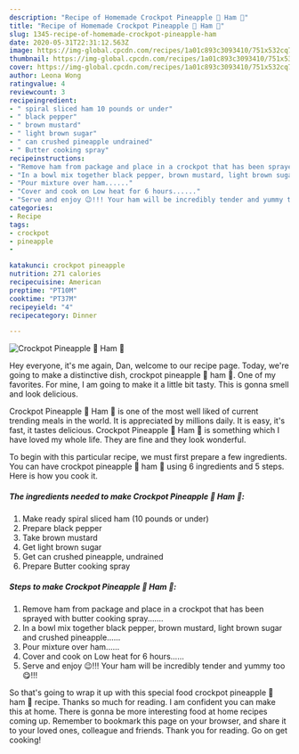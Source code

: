 ```yaml
---
description: "Recipe of Homemade Crockpot Pineapple 🍍 Ham 🐖"
title: "Recipe of Homemade Crockpot Pineapple 🍍 Ham 🐖"
slug: 1345-recipe-of-homemade-crockpot-pineapple-ham
date: 2020-05-31T22:31:12.563Z
image: https://img-global.cpcdn.com/recipes/1a01c893c3093410/751x532cq70/crockpot-pineapple-🍍-ham-🐖-recipe-main-photo.jpg
thumbnail: https://img-global.cpcdn.com/recipes/1a01c893c3093410/751x532cq70/crockpot-pineapple-🍍-ham-🐖-recipe-main-photo.jpg
cover: https://img-global.cpcdn.com/recipes/1a01c893c3093410/751x532cq70/crockpot-pineapple-🍍-ham-🐖-recipe-main-photo.jpg
author: Leona Wong
ratingvalue: 4
reviewcount: 3
recipeingredient:
- " spiral sliced ham 10 pounds or under"
- " black pepper"
- " brown mustard"
- " light brown sugar"
- " can crushed pineapple undrained"
- " Butter cooking spray"
recipeinstructions:
- "Remove ham from package and place in a crockpot that has been sprayed with butter cooking spray......."
- "In a bowl mix together black pepper, brown mustard, light brown sugar and crushed pineapple......"
- "Pour mixture over ham......"
- "Cover and cook on Low heat for 6 hours......"
- "Serve and enjoy 😉!!! Your ham will be incredibly tender and yummy too 😋!!!"
categories:
- Recipe
tags:
- crockpot
- pineapple
- 

katakunci: crockpot pineapple  
nutrition: 271 calories
recipecuisine: American
preptime: "PT10M"
cooktime: "PT37M"
recipeyield: "4"
recipecategory: Dinner

---
```



![Crockpot Pineapple 🍍 Ham 🐖](https://img-global.cpcdn.com/recipes/1a01c893c3093410/751x532cq70/crockpot-pineapple-🍍-ham-🐖-recipe-main-photo.jpg)

Hey everyone, it's me again, Dan, welcome to our recipe page. Today, we're going to make a distinctive dish, crockpot pineapple 🍍 ham 🐖. One of my favorites. For mine, I am going to make it a little bit tasty. This is gonna smell and look delicious.



Crockpot Pineapple 🍍 Ham 🐖 is one of the most well liked of current trending meals in the world. It is appreciated by millions daily. It is easy, it's fast, it tastes delicious. Crockpot Pineapple 🍍 Ham 🐖 is something which I have loved my whole life. They are fine and they look wonderful.


To begin with this particular recipe, we must first prepare a few ingredients. You can have crockpot pineapple 🍍 ham 🐖 using 6 ingredients and 5 steps. Here is how you cook it.

<!--inarticleads1-->

##### The ingredients needed to make Crockpot Pineapple 🍍 Ham 🐖:

1. Make ready  spiral sliced ham (10 pounds or under)
1. Prepare  black pepper
1. Take  brown mustard
1. Get  light brown sugar
1. Get  can crushed pineapple, undrained
1. Prepare  Butter cooking spray




<!--inarticleads2-->

##### Steps to make Crockpot Pineapple 🍍 Ham 🐖:

1. Remove ham from package and place in a crockpot that has been sprayed with butter cooking spray.......
1. In a bowl mix together black pepper, brown mustard, light brown sugar and crushed pineapple......
1. Pour mixture over ham......
1. Cover and cook on Low heat for 6 hours......
1. Serve and enjoy 😉!!! Your ham will be incredibly tender and yummy too 😋!!!




So that's going to wrap it up with this special food crockpot pineapple 🍍 ham 🐖 recipe. Thanks so much for reading. I am confident you can make this at home. There is gonna be more interesting food at home recipes coming up. Remember to bookmark this page on your browser, and share it to your loved ones, colleague and friends. Thank you for reading. Go on get cooking!
